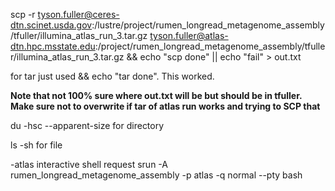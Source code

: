 scp -r tyson.fuller@ceres-dtn.scinet.usda.gov:/lustre/project/rumen_longread_metagenome_assembly/tfuller/illumina_atlas_run_3.tar.gz tyson.fuller@atlas-dtn.hpc.msstate.edu:/project/rumen_longread_metagenome_assembly/tfuller/illumina_atlas_run_3.tar.gz && echo "scp done"  || echo "fail" > out.txt


for tar just used && echo "tar done". This worked.

**Note that not 100% sure where out.txt will be but should be in tfuller. Make sure not to overwrite if tar of atlas run works and trying to SCP that**

du -hsc --apparent-size for directory

ls -sh for file

-atlas interactive shell request
srun -A rumen_longread_metagenome_assembly -p atlas -q normal --pty bash
